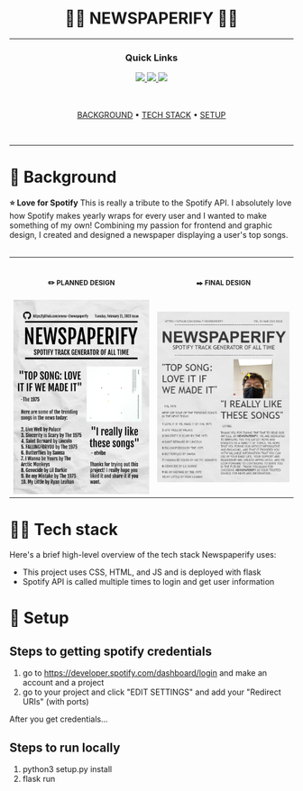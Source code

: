 <div align='center'>

# 🎵📰 NEWSPAPERIFY 📰🎵

</div>

---

<div align='center'>
  
### Quick Links
  
<a href='https://receiptify.herokuapp.com/'>
<img src='https://img.shields.io/badge/ORIGINAL-gray?style=for-the-badge'>
</a>
  
<a href='https://www.youtube.com/watch?v=yjGnpIOEum4'>
<img src='https://img.shields.io/badge/TUTORIAL-black?style=for-the-badge'>
</a>
  
<a href='https://github.com/eriktoor/receiptify-flask'>
<img src='https://img.shields.io/badge/GITHUB-gray?style=for-the-badge'>
</a>
  
<br />
  
<br />
  
</div>

<br />

<div align="center">

[BACKGROUND](https://github.com/emma-t/newspaperify#-background) • 
[TECH STACK](https://github.com/emma-t/newspaperify#-tech-stack) • 
[SETUP](https://github.com/emma-t/newspaperify#-setup)

</div>

<br />

---

# 🧐 Background

**⭐ Love for Spotify**
This is really a tribute to the Spotify API. I absolutely love how Spotify makes yearly wraps for every user and I wanted to make something of my own! Combining my passion for frontend and graphic design, I created and designed a newspaper displaying a user's top songs.
<br> </br>

<table>
<tr>
<th align="center">
<img width="441" height="1">
<p> 
<small>
✏️ PLANNED DESIGN
</small>
</p>
</th>
<th align="center">
<img width="441" height="1">
<p> 
<small>
✒️ FINAL DESIGN
</small>
</p>
</th>
</tr>
<tr>
<td>
  <img src='https://raw.githubusercontent.com/emma-t/newspaperify/master/photos/Newspaperify%20planning.png?token=GHSAT0AAAAAAB5WNV3GQP57JGPG4O5KQLO6ZACKI5Q' width=420px />
</td>
<td>
  <img src='https://raw.githubusercontent.com/emma-t/newspaperify/master/photos/Newspaperify%20output.png?token=GHSAT0AAAAAAB5WNV3HG2CH5OJYSX6Y66AIZACJQCA' width=441px />
</td>
</tr>
</table>

# 👨‍💻 Tech stack

Here's a brief high-level overview of the tech stack Newspaperify uses:

- This project uses CSS, HTML, and JS and is deployed with flask
- Spotify API is called multiple times to login and get user information

# 🌟 Setup

## Steps to getting spotify credentials 
1. go to https://developer.spotify.com/dashboard/login and make an account and a project 
2. go to your project and click "EDIT SETTINGS" and add your "Redirect URIs" (with ports)

After you get credentials... 

## Steps to run locally 
1. python3 setup.py install 
2. flask run 

<br />
